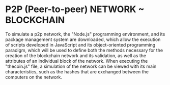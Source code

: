 # P2P (Peer-to-peer) NETWORK ~ BLOCKCHAIN

To simulate a p2p network, the "Node.js" programming environment, and its package management system are downloaded, which allow the execution of scripts developed in JavaScript and its object-oriented programming paradigm, which will be used to define both the methods necessary for the creation of the blockchain network and its validation, as well as the attributes of an individual block of the network. When executing the "thecoin.js" file, a simulation of the network can be viewed with its main characteristics, such as the hashes that are exchanged between the computers on the network.
